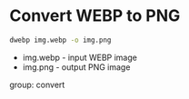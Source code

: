# Convert WEBP to PNG

```bash
dwebp img.webp -o img.png
```

- img.webp - input WEBP image
- img.png - output PNG image

group: convert
